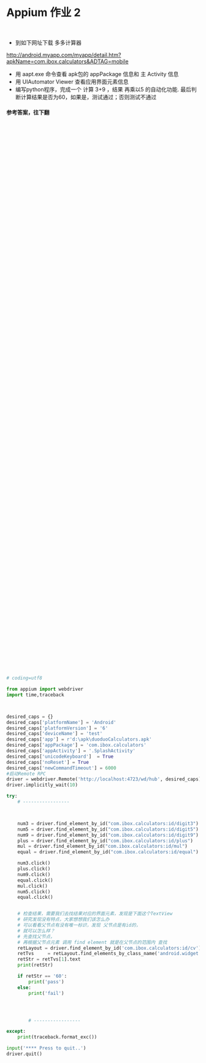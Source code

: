 # Appium 作业 2 

<br>

- 到如下网址下载 多多计算器 <br>

http://android.myapp.com/myapp/detail.htm?apkName=com.ibox.calculators&ADTAG=mobile
 

- 用 aapt.exe 命令查看 apk包的 appPackage 信息和  主 Activity 信息
- 用 UIAutomator Viewer 查看应用界面元素信息
- 编写python程序，完成一个 计算 3+9 ，结果 再乘以5 的自动化功能. 最后判断计算结果是否为60，如果是，测试通过；否则测试不通过



#### 参考答案，往下翻


<br><br><br><br><br><br><br><br><br><br><br><br><br><br><br><br><br><br><br><br><br><br><br><br><br><br><br><br><br><br><br><br><br><br><br><br><br><br><br><br><br><br><br><br><br><br><br><br><br><br><br><br><br><br><br><br><br><br><br><br><br><br><br><br><br><br><br><br><br><br><br><br><br><br><br><br><br><br><br><br><br><br><br><br>

```python
# coding=utf8

from appium import webdriver
import time,traceback



desired_caps = {}
desired_caps['platformName'] = 'Android'
desired_caps['platformVersion'] = '6'
desired_caps['deviceName'] = 'test'
desired_caps['app'] = r'd:\apk\duoduoCalculators.apk'
desired_caps['appPackage'] = 'com.ibox.calculators'
desired_caps['appActivity'] = '.SplashActivity'
desired_caps['unicodeKeyboard']  = True
desired_caps['noReset'] = True
desired_caps['newCommandTimeout'] = 6000
#启动Remote RPC
driver = webdriver.Remote('http://localhost:4723/wd/hub', desired_caps)
driver.implicitly_wait(10)

try:
    # -----------------



    num3 = driver.find_element_by_id("com.ibox.calculators:id/digit3")
    num5 = driver.find_element_by_id("com.ibox.calculators:id/digit5")
    num9 = driver.find_element_by_id("com.ibox.calculators:id/digit9")
    plus = driver.find_element_by_id("com.ibox.calculators:id/plus")
    mul = driver.find_element_by_id("com.ibox.calculators:id/mul")
    equal = driver.find_element_by_id("com.ibox.calculators:id/equal")

    num3.click()
    plus.click()
    num9.click()
    equal.click()
    mul.click()
    num5.click()
    equal.click()


    # 检查结果，需要我们去找结果对应的界面元素，发现是下面这个TextView
    # 研究发现没有特点，大家想想我们该怎么办
    # 可以看看父节点有没有唯一标识，发现 父节点是有id的，
    # 就可以怎么样？
    # 先查找父节点，
    # 再根据父节点元素 调用 find element 就是在父节点的范围内 查找
    retLayout = driver.find_element_by_id('com.ibox.calculators:id/cv')
    retTvs     = retLayout.find_elements_by_class_name('android.widget.TextView')
    retStr = retTvs[1].text
    print(retStr)

    if retStr == '60':
        print('pass')
    else:
        print('fail')




        # -----------------

except:
    print(traceback.format_exc())

input('**** Press to quit..')
driver.quit()
```




 

